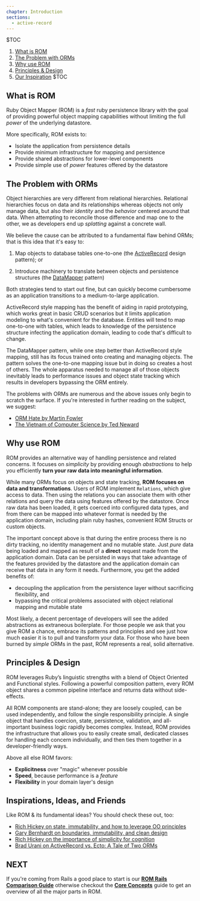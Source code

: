 ```yaml
---
chapter: Introduction
sections:
  - active-record
---
```


$TOC
  1. [What is ROM](#what-is-rom)
  2. [The Problem with ORMs](#the-problem-with-orms)
  3. [Why use ROM](#why-use-rom)
  4. [Principles & Design](#principles-amp-design)
  5. [Our Inspiration](#inspirations-ideas-and-friends)
$TOC

## What is ROM

Ruby Object Mapper (ROM) is a *fast* ruby persistence library with
the goal of providing powerful object mapping capabilities without limiting the
full *power* of the underlying datastore.

More specifically, ROM exists to:

* Isolate the application from persistence details
* Provide minimum infrastructure for mapping and persistence
* Provide shared abstractions for lower-level components
* Provide simple use of *power* features offered by the datastore

## The Problem with ORMs

Object hierarchies are very different from relational hierarchies. Relational
hierarchies focus on data and its relationships whereas objects not only manage
data, but also their *identity* and the *behavior* centered around that data.
When attempting to reconcile those difference and map one to the other, we as
developers end up *splatting* against a concrete wall.

We believe the cause can be attributed to a fundamental flaw behind ORMs; that
is this idea that it's easy to:

1. Map objects to database tables one-to-one (the
[ActiveRecord](https://en.wikipedia.org/wiki/Active_record_pattern) design
pattern); or

2. Introduce machinery to translate between objects and persistence structures
(the [DataMapper](https://en.wikipedia.org/wiki/Data_mapper_pattern) pattern)

Both strategies tend to start out fine, but can quickly become cumbersome as an
application transitions to a medium-to-large application.

ActiveRecord style mapping has the benefit of aiding in rapid prototyping, which works
great in basic CRUD scenarios but it limits application modeling to what's
convenient for the database. Entities will tend to map one-to-one with tables,
which leads to knowledge of the persistence structure infecting the application
domain, leading to code that's difficult to change.

The DataMapper pattern, while one step better than ActiveRecord style mapping,
still has its focus trained onto creating and managing objects. The pattern
solves the one-to-one mapping issue but in doing so creates a host of others.
The whole apparatus needed to manage all of those objects inevitably leads to
performance issues and object state tracking which results in developers
bypassing the ORM entirely.

The problems with ORMs are numerous and the above issues only begin to scratch
the surface. If you're interested in further reading on the subject, we suggest:

* [ORM Hate by Martin Fowler](https://martinfowler.com/bliki/OrmHate.html)
* [The Vietnam of Computer Science by Ted Neward](http://blogs.tedneward.com/post/the-vietnam-of-computer-science/)

## Why use ROM

ROM provides an alternative way of handling persistence and related concerns.
It focuses on *simplicity* by providing enough *abstractions* to help you
efficiently **turn your raw data into meaningful information**.

While many ORMs focus on objects and state tracking, **ROM focuses on data and
transformations**. Users of ROM implement `Relations`, which give access to data.
Then using the relations you can associate them with other relations and query
the data using features offered by the datastore. Once raw data has been loaded,
it gets coerced into configured data types, and from there can be mapped into
whatever format is needed by the application domain, including plain ruby hashes,
convenient ROM Structs or custom objects.

The important concept above is that during the entire process there is no dirty
tracking, no identity management and no mutable state. Just *pure* data being
loaded and mapped as result of a **direct** request made from the application
domain. Data can be persisted in ways that take advantage of the features
provided by the datastore and the application domain can receive that data in
any form it needs. Furthermore, you get the added benefits of:

* decoupling the application from the persistence layer without sacrificing
  flexibility, and
* bypassing the critical problems associated with object relational mapping
  and mutable state

Most likely, a decent percentage of developers will see the added abstractions
as extraneous boilerplate. For those people we ask that you give ROM a chance,
embrace its patterns and principles and see just how much easier it is to pull
and transform your data. For those who have been burned by *simple* ORMs in the
past, ROM represents a real, solid alternative.


## Principles & Design

ROM leverages Ruby’s linguistic strengths with a blend of Object Oriented and
Functional styles. Following a powerful composition pattern, every ROM object
shares a common pipeline interface and returns data without side-effects.

All ROM components are stand-alone; they are loosely coupled, can be used
independently, and follow the single responsibility principle. A single object
that handles coercion, state, persistence, validation, and all-important
business logic rapidly becomes complex. Instead, ROM provides the infrastructure
that allows you to easily create small, dedicated classes for handling each
concern individually, and then ties them together in a developer-friendly ways.

Above all else ROM favors:

* **Explicitness** over "magic" whenever possible
* **Speed**, because performance is a *feature*
* **Flexibility** in your domain layer's design


## Inspirations, Ideas, and Friends

Like ROM & its fundamental ideas? You should check these out, too:

* [Rich Hickey on state, immutability, and how to leverage OO principles](http://www.infoq.com/presentations/Are-We-There-Yet-Rich-Hickey)
* [Gary Bernhardt on boundaries, immutability, and clean design](https://www.youtube.com/watch?v=yTkzNHF6rMs)
* [Rich Hickey on the importance of simplicity for cognition](https://www.youtube.com/watch?v=rI8tNMsozo0)
* [Brad Urani on ActiveRecord vs. Ecto: A Tale of Two ORMs](https://www.youtube.com/watch?v=_wD25uHx_Sw)

<!-- ## Criticisms

Should collect a number of criticisms lobbed against ROM and attempt to answer
them here. Left for future changes. -->


## NEXT

If you're coming from Rails a good place to start is our
[**ROM Rails Comparison Guide**](/%{version}/learn/introduction/active-record)
otherwise checkout the
[**Core Concepts**](/%{version}/learn/getting-started/core-concepts)
guide to get an overview of all the major parts in ROM.

